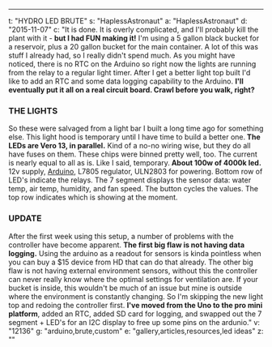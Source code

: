 ---
t: "HYDRO LED BRUTE"
s: "HaplessAstronaut"
a: "HaplessAstronaut"
d: "2015-11-07"
c: "It is done. It is overly complicated, and I'll probably kill the plant with it - <strong>but I had FUN making it!</strong> I'm using a 5 gallon black bucket for a reservoir, plus a 20 gallon bucket for the main container. A lot of this was stuff I already had, so I really didn't spend much. As you might have noticed, there is no RTC on the Arduino so right now the lights are running from the relay to a regular light timer. After I get a better light top built I'd like to add an RTC and some data logging capability to the Arduino. <strong>I'll eventually put it all on a real circuit board. Crawl before you walk, right?</strong><h3>THE LIGHTS</h3>
So these were salvaged from a light bar I built a long time ago for something else. This light hood is temporary until I have time to build a better one.<strong> The LEDs are Vero 13, in parallel.</strong> Kind of a no-no wiring wise, but they do all have fuses on them. These chips were binned pretty well, too. The current is nearly equal to all as is. Like I said, temporary.<strong> About 100w of 4000k led.</strong>
12v supply, <a href='http://amzn.to/1LYGNWY'>Arduino</a>, L7805 regulator, ULN2803 for powering. Bottom row of LED's indicate the relays. The 7 segment displays the sensor data: water temp, air temp, humidity, and fan speed. The button cycles the values. The top row indicates which is showing at the moment.

<h3>UPDATE</h3>
After the first week using this setup, a number of problems with the controller have become apparent. <strong>The first big flaw is not having data logging.</strong> Using the arduino as a readout for sensors is kinda pointless when you can buy a $15 device from HD that can do that already. The other big flaw is not having external environment sensors, without this the controller can never really know where the optimal settings for ventilation are. If your bucket is inside, this wouldn't be much of an issue but mine is outside where the environment is constantly changing. So I'm skipping the new light top and redoing the controller first. <strong>I've moved from the Uno to the pro mini platform</strong>, added an RTC, added SD card for logging, and swapped out the 7 segment + LED's for an I2C display to free up some pins on the ardunio."
v: "12136"
g: "arduino,brute,custom"
e: "gallery,articles,resources,led ideas"
z: ""
